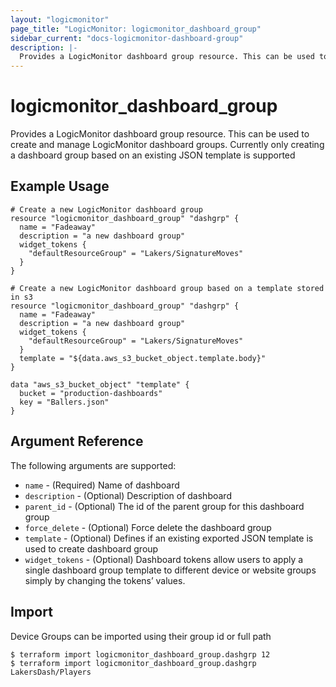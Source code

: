 ```yaml
---
layout: "logicmonitor"
page_title: "LogicMonitor: logicmonitor_dashboard_group"
sidebar_current: "docs-logicmonitor-dashboard-group"
description: |-
  Provides a LogicMonitor dashboard group resource. This can be used to create and manage LogicMonitor dashboard groups
---
```


# logicmonitor_dashboard_group

Provides a LogicMonitor dashboard group resource. This can be used to create and manage LogicMonitor dashboard groups.
Currently only creating a dashboard group based on an existing JSON template is supported

## Example Usage

```hcl
# Create a new LogicMonitor dashboard group
resource "logicmonitor_dashboard_group" "dashgrp" {
  name = "Fadeaway"
  description = "a new dashboard group"
  widget_tokens {
    "defaultResourceGroup" = "Lakers/SignatureMoves"
  }
}
```

```hcl
# Create a new LogicMonitor dashboard group based on a template stored in s3
resource "logicmonitor_dashboard_group" "dashgrp" {
  name = "Fadeaway"
  description = "a new dashboard group"
  widget_tokens {
    "defaultResourceGroup" = "Lakers/SignatureMoves"
  }
  template = "${data.aws_s3_bucket_object.template.body}"
}

data "aws_s3_bucket_object" "template" {
  bucket = "production-dashboards"
  key = "Ballers.json"
}
```

## Argument Reference

The following arguments are supported:

* `name` - (Required) Name of dashboard
* `description` - (Optional) Description of dashboard
* `parent_id` - (Optional) The id of the parent group for this dashboard group
* `force_delete` - (Optional) Force delete the dashboard group
* `template` - (Optional) Defines if an existing exported JSON template is used to create dashboard group
* `widget_tokens` - (Optional) Dashboard tokens allow users to apply a single dashboard group template to different device or website groups simply by changing the tokens’ values.

## Import

Device Groups can be imported using their group id or full path

```
$ terraform import logicmonitor_dashboard_group.dashgrp 12
$ terraform import logicmonitor_dashboard_group.dashgrp LakersDash/Players
```
